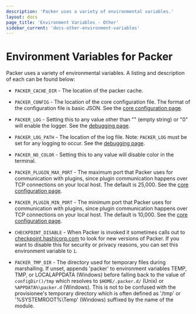 ```yaml
---
description: 'Packer uses a variety of environmental variables.'
layout: docs
page_title: 'Environment Variables - Other'
sidebar_current: 'docs-other-environment-variables'
---
```


# Environment Variables for Packer

Packer uses a variety of environmental variables. A listing and description of
each can be found below:

-   `PACKER_CACHE_DIR` - The location of the packer cache.

-   `PACKER_CONFIG` - The location of the core configuration file. The format of
    the configuration file is basic JSON. See the [core configuration
    page](/docs/other/core-configuration.html).

-   `PACKER_LOG` - Setting this to any value other than "" (empty string) or "0" will enable the logger. See the
    [debugging page](/docs/other/debugging.html).

-   `PACKER_LOG_PATH` - The location of the log file. Note: `PACKER_LOG` must be
    set for any logging to occur. See the [debugging
    page](/docs/other/debugging.html).

-   `PACKER_NO_COLOR` - Setting this to any value will disable color in
    the terminal.

-   `PACKER_PLUGIN_MAX_PORT` - The maximum port that Packer uses for
    communication with plugins, since plugin communication happens over TCP
    connections on your local host. The default is 25,000. See the [core
    configuration page](/docs/other/core-configuration.html).

-   `PACKER_PLUGIN_MIN_PORT` - The minimum port that Packer uses for
    communication with plugins, since plugin communication happens over TCP
    connections on your local host. The default is 10,000. See the [core
    configuration page](/docs/other/core-configuration.html).

-   `CHECKPOINT_DISABLE` - When Packer is invoked it sometimes calls out to
    [checkpoint.hashicorp.com](https://checkpoint.hashicorp.com/) to look for
    new versions of Packer. If you want to disable this for security or privacy
    reasons, you can set this environment variable to `1`.

-   `PACKER_TMP_DIR` - The directory used for temporary files during marshalling.
    If unset, appends 'packer' to environment variables TEMP, TMP, or LOCALAPPDATA 
    (Windows) before falling back to the value of `configDir()/tmp` which resolves
    to `$HOME/.packer.d/` (Unix) or `%APPDATA%\packer.d` (Windows).
    This is not to be confused with the provisionee's temporary directory which
    is often defined as '/tmp' or '%SYSTEMROOT%\Temp' (Windows) suffixed by the
    name of the module.
